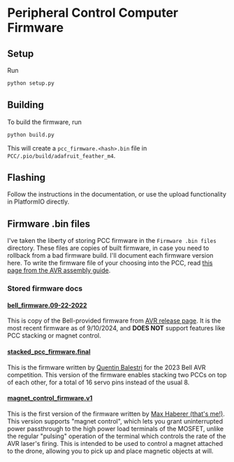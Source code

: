 # Peripheral Control Computer Firmware

## Setup

Run

```bash
python setup.py
```

## Building

To build the firmware, run

```bash
python build.py
```

This will create a `pcc_firmware.<hash>.bin` file in `PCC/.pio/build/adafruit_feather_m4`.

## Flashing

Follow the instructions in the documentation, or use the upload functionality
in PlatformIO directly.

## Firmware .bin files
I've taken the liberty of storing PCC firmware in the `Firmware .bin files` directory. These files are copies of built firmware, in case you need to rollback from a bad firmware build. I'll document each firmware version here. To write the firmware file of your choosing into the PCC, read [this page from the AVR assembly guide](https://the-avr.github.io/AVR-2022/peripheral-control-computer/flash-the-pcc/).

### Stored firmware docs
#### [bell_firmware.09-22-2022](<Firmware .bin files/bell_firmware.09-22-2022.bin>)
This is copy of the Bell-provided firmware from [AVR release page](https://github.com/The-AVR/AVR-2022/releases/tag/stable). It is the most recent firmware as of 9/10/2024, and **DOES NOT** support features like PCC stacking or magnet control.
#### [stacked_pcc_firmware.final](<Firmware .bin files/stacked_pcc_firmware.final.bin>)
This is the firmware written by [Quentin Balestri](https://github.com/Aias0) for the 2023 Bell AVR competition. This version of the firmware enables stacking two PCCs on top of each other, for a total of 16 servo pins instead of the usual 8.
#### [magnet_control_firmware.v1](<Firmware .bin files/magnet_control_firmware.v1.bin>)
This is the first version of the firmware written by [Max Haberer (that's me!)](https://github.com/Jurassic001). This version supports "magnet control", which lets you grant uninterrupted power passthrough to the high power load terminals of the MOSFET, unlike the regular "pulsing" operation of the terminal which controls the rate of the AVR laser's firing. This is intended to be used to control a magnet attached to the drone, allowing you to pick up and place magnetic objects at will.